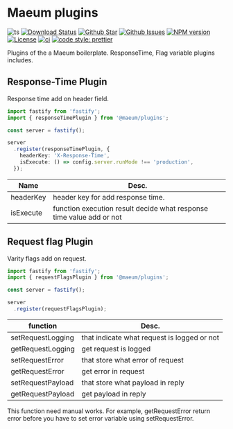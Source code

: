# Maeum plugins

![ts](https://flat.badgen.net/badge/Built%20With/TypeScript/blue)
[![Download Status](https://img.shields.io/npm/dw/@maeum/plugins.svg?style=flat-square)](https://npmcharts.com/compare/@maeum/plugins?minimal=true)
[![Github Star](https://img.shields.io/github/stars/maeumjs/maeum-plugins.svg?style=flat-square)](https://github.com/maeumjs/maeum-plugins)
[![Github Issues](https://img.shields.io/github/issues-raw/maeumjs/maeum-plugins.svg?style=flat-square)](https://github.com/imjuni/@maeum/plugins/issues)
[![NPM version](https://img.shields.io/npm/v/@maeum/plugins.svg?style=flat-square)](https://www.npmjs.com/package/@maeum/plugins)
[![License](https://img.shields.io/npm/l/@maeum/plugins.svg?style=flat-square)](https://github.com/imjuni/@maeum/plugins/blob/master/LICENSE)
[![ci](https://github.com/maeumjs/maeum-plugins/actions/workflows/ci.yml/badge.svg?branch=master)](https://github.com/maeumjs/maeum-plugins/actions/workflows/ci.yml)
[![code style: prettier](https://img.shields.io/badge/code_style-prettier-ff69b4.svg?style=flat-square)](https://github.com/prettier/prettier)

Plugins of the a Maeum boilerplate. ResponseTime, Flag variable plugins includes.

## Response-Time Plugin

Response time add on header field.

```ts
import fastify from 'fastify';
import { responseTimePlugin } from '@maeum/plugins';

const server = fastify();

server
  .register(responseTimePlugin, {
    headerKey: 'X-Response-Time',
    isExecute: () => config.server.runMode !== 'production',
  });
```

| Name | Desc. |
| - | - |
| headerKey | header key for add response time. |
| isExecute | function execution result decide what response time value add or not |

## Request flag Plugin

Varity flags add on request.

```ts
import fastify from 'fastify';
import { requestFlagsPlugin } from '@maeum/plugins';

const server = fastify();

server
  .register(requestFlagsPlugin);
```

| function | Desc. |
| - | - |
| setRequestLogging | that indicate what request is logged or not |
| getRequestLogging | get request is logged |
| setRequestError | that store what error of request |
| getRequestError | get error in request |
| setRequestPayload | that store what payload in reply |
| getRequestPayload | get payload in reply |

This function need manual works. For example, getRequestError return error before you have to set error variable using setRequestError.
